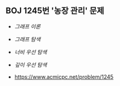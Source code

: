 ## BOJ 1245번 '농장 관리' 문제 

* _그래프 이론_
* _그래프 탐색_
* _너비 우선 탐색_
* _깊이 우선 탐색_

* https://www.acmicpc.net/problem/1245
